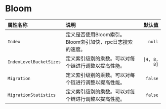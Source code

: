 # Bloom

| 属性名称 | 说明 | 默认值 |
| :--- | :--- | ---: |
| `Index` | 定义是否使用Bloom索引。 Bloom索引加快，rpc日志搜索的速度。 | `null` |
| `IndexLevelBucketSizes` | 定义索引级别的乘数。可以对每个链进行调整以提高性能。 | `[4, 8, 8]` |
| `Migration` | 定义索引级别的乘数。可以对每个链进行调整以提高性能。 | `false` |
| `MigrationStatistics` | 定义索引级别的乘数。可以对每个链进行调整以提高性能。 | `false` |

